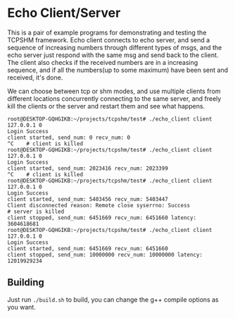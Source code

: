 Echo Client/Server
==================

This is a pair of example programs for demonstrating and testing the TCPSHM framework. Echo client connects to echo server, and send a sequence of increasing numbers through different types of msgs, and the echo server just respond with the same msg and send back to the client. The client also checks if the received numbers are in a increasing sequence, and if all the numbers(up to some maximum) have been sent and received, it's done.

We can choose between tcp or shm modes, and use multiple clients from different locations concurrently connecting to the same server, and freely kill the clients or the server and restart them and see what happens.

```
root@DESKTOP-GQHGIKB:~/projects/tcpshm/test# ./echo_client client 127.0.0.1 0
Login Success
client started, send_num: 0 recv_num: 0
^C    # client is killed
root@DESKTOP-GQHGIKB:~/projects/tcpshm/test# ./echo_client client 127.0.0.1 0
Login Success
client started, send_num: 2023416 recv_num: 2023399
^C    # client is killed
root@DESKTOP-GQHGIKB:~/projects/tcpshm/test# ./echo_client client 127.0.0.1 0
Login Success
client started, send_num: 5403456 recv_num: 5403447
Client disconnected reason: Remote close syserrno: Success             # server is killed 
client stopped, send_num: 6451669 recv_num: 6451660 latency: 3604618681
root@DESKTOP-GQHGIKB:~/projects/tcpshm/test# ./echo_client client 127.0.0.1 0
Login Success
client started, send_num: 6451669 recv_num: 6451660
client stopped, send_num: 10000000 recv_num: 10000000 latency: 12019929234
```

## Building
Just run `./build.sh` to build, you can change the g++ compile options as you want.
